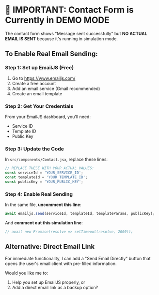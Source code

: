 # 🚨 IMPORTANT: Contact Form is Currently in DEMO MODE

The contact form shows "Message sent successfully" but **NO ACTUAL EMAIL IS SENT** because it's running in simulation mode.

## To Enable Real Email Sending:

### Step 1: Set up EmailJS (Free)
1. Go to https://www.emailjs.com/
2. Create a free account
3. Add an email service (Gmail recommended)
4. Create an email template

### Step 2: Get Your Credentials
From your EmailJS dashboard, you'll need:
- Service ID
- Template ID  
- Public Key

### Step 3: Update the Code
In `src/components/Contact.jsx`, replace these lines:

```javascript
// REPLACE THESE WITH YOUR ACTUAL VALUES:
const serviceId = 'YOUR_SERVICE_ID';
const templateId = 'YOUR_TEMPLATE_ID';
const publicKey = 'YOUR_PUBLIC_KEY';
```

### Step 4: Enable Real Sending
In the same file, **uncomment this line**:
```javascript
await emailjs.send(serviceId, templateId, templateParams, publicKey);
```

And **comment out this simulation line**:
```javascript
// await new Promise(resolve => setTimeout(resolve, 2000));
```

## Alternative: Direct Email Link
For immediate functionality, I can add a "Send Email Directly" button that opens the user's email client with pre-filled information.

Would you like me to:
1. Help you set up EmailJS properly, or
2. Add a direct email link as a backup option?